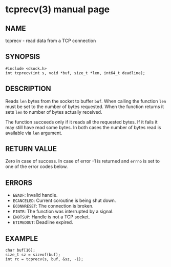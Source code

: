 # tcprecv(3) manual page

## NAME

tcprecv - read data from a TCP connection

## SYNOPSIS

```
#include <dsock.h>
int tcprecv(int s, void *buf, size_t *len, int64_t deadline);
```

## DESCRIPTION

Reads `len` bytes from the socket to buffer `buf`. When calling the function `len` must be set to the number of bytes requested. When the function returns it sets `len` to number of bytes actually received.

The function succeeds only if it reads all the requested bytes. If it fails it may still have read some bytes. In both cases the number of bytes read is available via `len` argument.

## RETURN VALUE

Zero in case of success. In case of error -1 is returned and `errno` is set to one of the error codes below.

## ERRORS

* `EBADF`: Invalid handle.
* `ECANCELED`: Current coroutine is being shut down.
* `ECONNRESET`: The connection is broken.
* `EINTR`: The function was interrupted by a signal.
* `ENOTSUP`: Handle is not a TCP socket.
* `ETIMEDOUT`: Deadline expired.

## EXAMPLE

```
char buf[16];
size_t sz = sizeof(buf);
int rc = tcprecv(s, buf, &sz, -1);
```


